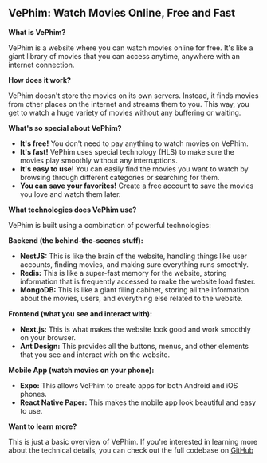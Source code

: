 ## VePhim: Watch Movies Online, Free and Fast

**What is VePhim?**

VePhim is a website where you can watch movies online for free. It's like a giant library of movies that you can access anytime, anywhere with an internet connection. 


**How does it work?**

VePhim doesn't store the movies on its own servers. Instead, it finds movies from other places on the internet and streams them to you. This way, you get to watch a huge variety of movies without any buffering or waiting.

**What's so special about VePhim?**

* **It's free!** You don't need to pay anything to watch movies on VePhim.
* **It's fast!** VePhim uses special technology (HLS) to make sure the movies play smoothly without any interruptions.
* **It's easy to use!** You can easily find the movies you want to watch by browsing through different categories or searching for them.
* **You can save your favorites!** Create a free account to save the movies you love and watch them later.

**What technologies does VePhim use?**

VePhim is built using a combination of powerful technologies:

**Backend (the behind-the-scenes stuff):**
* **NestJS:** This is like the brain of the website, handling things like user accounts, finding movies, and making sure everything runs smoothly.
* **Redis:** This is like a super-fast memory for the website, storing information that is frequently accessed to make the website load faster.
* **MongoDB:** This is like a giant filing cabinet, storing all the information about the movies, users, and everything else related to the website.

**Frontend (what you see and interact with):**
* **Next.js:** This is what makes the website look good and work smoothly on your browser.
* **Ant Design:** This provides all the buttons, menus, and other elements that you see and interact with on the website.

**Mobile App (watch movies on your phone):**
* **Expo:** This allows VePhim to create apps for both Android and iOS phones.
* **React Native Paper:** This makes the mobile app look beautiful and easy to use.

**Want to learn more?**

This is just a basic overview of VePhim. If you're interested in learning more about the technical details, you can check out the full codebase on [GitHub](https://github.com/lehuygiang28/vphim)
